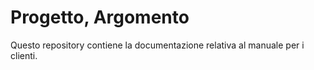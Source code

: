 Progetto, Argomento
===================

Questo repository contiene la documentazione relativa al manuale per i clienti. 
